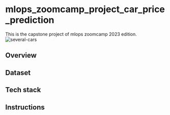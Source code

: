 # mlops_zoomcamp_project_car_price_prediction
This is the capstone project of mlops zoomcamp 2023 edition.
![several-cars](https://github.com/Sebasfac/mlops_zoomcamp_project_car_price_prediction/assets/48665389/a13cd8e2-12f5-42e7-984e-c270feacee2b)


## Overview

## Dataset

## Tech stack

## Instructions
